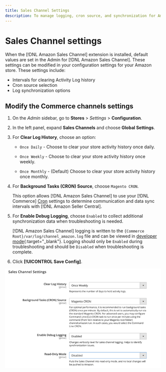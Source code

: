 ```yaml
---
title: Sales Channel Settings
description: To manage logging, cron source, and synchronization for Amazon Sales Channel functions, update the Commerce configuration.
---
```


# Sales Channel settings

When the [!DNL Amazon Sales Channel] extension is installed, default values are set in the Admin for [!DNL Amazon Sales Channel]. These settings can be modified in your configuration settings for your Amazon store. These settings include:

- Intervals for clearing Activity Log history
- Cron source selection
- Log synchronization options

## Modify the Commerce channels settings

1. On the _Admin_ sidebar, go to **Stores** > _Settings_ > **Configuration**.

1. In the left panel, expand **Sales Channels** and choose **Global Settings**.

1. For **Clear Log History**, choose an option:

   - `Once Daily` - Choose to clear your store activity history once daily.

   - `Once Weekly` - Choose to clear your store activity history once weekly.

   - `Once Monthly` - (Default) Choose to clear your store activity history once monthly.

1. For **Background Tasks (CRON) Source**, choose `Magento CRON`.

   This option allows [!DNL Amazon Sales Channel] to use your [!DNL Commerce] [Cron](https://docs.magento.com/user-guide/system/cron.html) settings to determine communication and data sync intervals with [!DNL Amazon Seller Central].

1. For **Enable Debug Logging**, choose `Enabled` to collect additional synchronization data when troubleshooting is needed.

   [!DNL Amazon Sales Channel] logging is written to the `{Commerce Root}/var/log/channel_amazon.log` file and can be viewed in [developer mode](https://docs.magento.com/user-guide/magento/installation-modes.html){:target="_blank"}. Logging should only be `Enabled` during troubleshooting and should be `Disabled` when troubleshooting is complete.

1. Click **[!UICONTROL Save Config]**.

![Sales Channel configuration settings](assets/config-sales-channel-global-settings.png)
